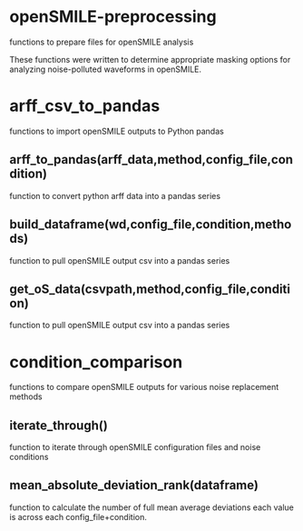 # openSMILE-preprocessing
functions to prepare files for openSMILE analysis

These functions were written to determine appropriate masking options for analyzing noise-polluted waveforms in openSMILE.

# arff_csv_to_pandas
functions to import openSMILE outputs to Python pandas

## arff_to_pandas(arff_data,method,config_file,condition)
function to convert python arff data into a pandas series

## build_dataframe(wd,config_file,condition,methods)
function to pull openSMILE output csv into a pandas series
   
## get_oS_data(csvpath,method,config_file,condition)
function to pull openSMILE output csv into a pandas series

# condition_comparison
functions to compare openSMILE outputs for various noise replacement methods

## iterate_through()
function to iterate through openSMILE configuration files and noise conditions

## mean_absolute_deviation_rank(dataframe)
function to calculate the number of full mean average deviations each value is across each config_file+condition.
